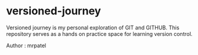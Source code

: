 # versioned-journey
Versioned journey is my personal exploration of GIT and GITHUB. This repository serves as a hands on practice space for learning version control.<br>

Author : mrpatel
